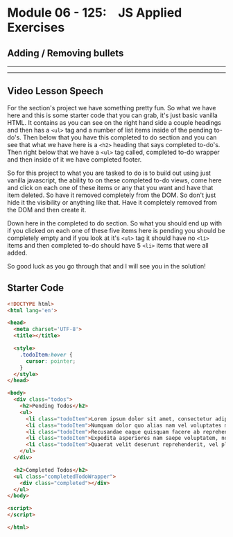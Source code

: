 # Module 06 - 125:    JS Applied Exercises

## Adding / Removing bullets

---

****

## Video Lesson Speech

For the section's project we have something pretty fun. So what we have here and this is some starter code that you can grab, it's just basic vanilla HTML. It contains as you can see on the right hand side a couple headings and then has a `<ul>` tag and a number of list items inside of the pending to-do's. Then below that you have this completed to do section and you can see that what we have here is a `<h2>` heading that says completed to-do's. Then right below that we have a `<ul>` tag called, completed to-do wrapper and then inside of it we have completed footer. 

So for this project to what you are tasked to do is to build out using just vanilla javascript, the ability to on these completed to-do views, come here and click on each one of these items or any that you want and have that item deleted. So have it removed completely from the DOM. So don't just hide it the visibility or anything like that. Have it completely removed from the DOM and then create it. 

Down here in the completed to do section. So what you should end up with if you clicked on each one of these five items here is pending you should be completely empty and if you look at it's `<ul>` tag it should have no `<li>` items and then completed to-do should have 5 `<li>` items that were all added. 

So good luck as you go through that and I will see you in the solution!

## Starter Code

```html
<!DOCTYPE html>
<html lang='en'>

<head>
  <meta charset='UTF-8'>
  <title></title>

  <style>
    .todoItem:hover {
      cursor: pointer;
    }
  </style>
</head>

<body>
  <div class="todos">
    <h2>Pending Todos</h2>
    <ul>
      <li class="todoItem">Lorem ipsum dolor sit amet, consectetur adipisicing elit. Culpa, animi.</li>
      <li class="todoItem">Numquam dolor quo alias nam vel voluptates magni magnam quisquam.</li>
      <li class="todoItem">Recusandae eaque quisquam facere ab reprehenderit cupiditate magni placeat quis?</li>
      <li class="todoItem">Expedita asperiores nam saepe voluptatem, nostrum aliquid debitis quam recusandae.</li>
      <li class="todoItem">Quaerat velit deserunt reprehenderit, vel placeat impedit accusamus non, deleniti!</li>
    </ul>
  </div>

  <h2>Completed Todos</h2>
  <ul class="completedTodoWrapper">
    <div class="completed"></div>
  </ul>
</body>

<script>
</script>

</html>
```
